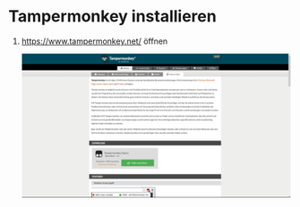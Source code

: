 # Tampermonkey installieren
1. https://www.tampermonkey.net/ öffnen</a>

   ![Tampermonkey](/readmeimgs/step1.png)
